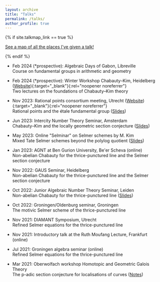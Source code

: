 ```yaml
---
layout: archive
title: "Talks"
permalink: /talks/
author_profile: true
---
```



{% if site.talkmap_link == true %}

<p style="text-decoration:underline;"><a href="/talkmap.html">See a map of all the places I've given a talk!</a></p>

{% endif %}


  * Feb 2024 (*prospective): Algebraic Days of Gabon, Libreville\
    Course on fundamental groups in arithmetic and geometry

  * Feb 2024 (*prospective): Winter Workshop Chabauty–Kim, Heidelberg ([Website](https://tholzschuh.github.io/chabauty-kim-24/)){:target="_blank"}{:rel="noopener noreferrer"}\
    Two lectures on the foundations of Chabauty–Kim theory

  * Nov 2023: Rational points consortium meeting, Utrecht ([Website](https://www.rationalpoints.nl/)){:target="_blank"}{:rel="noopener noreferrer"}\
    Rational points and the étale fundamental group ([Slides](/files/utrecht2023-slides.pdf))

  * Jun 2023: Intercity Number Theory Seminar, Amsterdam\
    Chabauty–Kim and the locally geometric section conjecture ([Slides](/files/intercity2023-slides.pdf))

  * May 2023: Online "Selminar" on Selmer schemes by M. Kim\
    Mixed Tate Selmer schemes beyond the polylog quotient ([Slides](/files/selminar2023-slides.pdf))

  * Jan 2023: AGNT at Ben Gurion University, Be'er Scheva (online)\
    Non-abelian Chabauty for the thrice-punctured line and the Selmer section conjecture

  * Nov 2022: GAUS Seminar, Heidelberg\
    Non-abelian Chabauty for the thrice-punctured line and the Selmer section conjecture

  * Oct 2022: Junior Algebraic Number Theory Seminar, Leiden\
    Non-abelian Chabauty for the thrice-punctured line ([Slides](/files/junior-ag2022.pdf))

  * Oct 2022: Groningen/Oldenburg seminar, Groningen\
    The motivic Selmer scheme of the thrice-punctured line

  * Nov 2021: DIAMANT Symposium, Utrecht\
    Refined Selmer equations for the thrice-punctured line

  * Nov 2021: Introductory talk at the Ruth Moufang Lecture, Frankfurt (online)

  * Jul 2021: Groningen algebra seminar (online)\
    Refined Selmer equations for the thrice-punctured line

  * Mar 2021: Oberwolfach workshop Homotopic and Geometric Galois Theory\
    The p-adic section conjecture for localisations of curves ([Notes](/files/oberwolfach2021.pdf))
